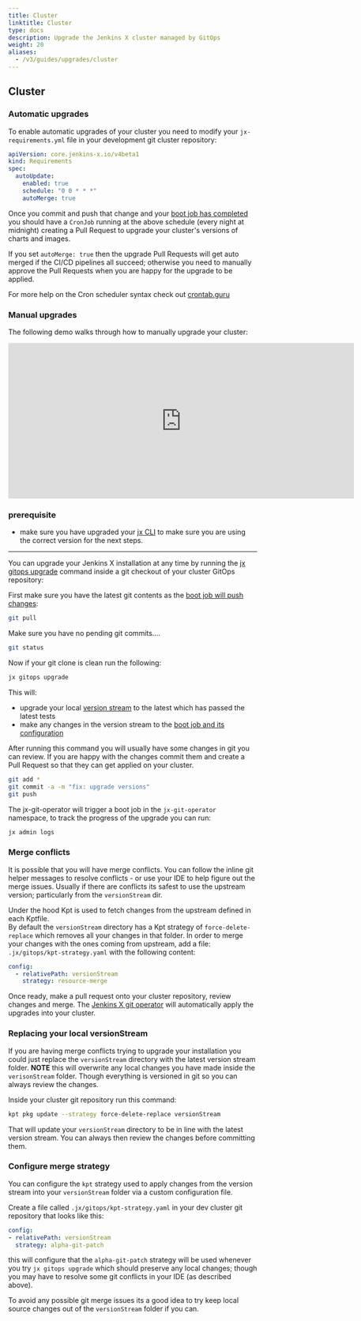 ```yaml
---
title: Cluster
linktitle: Cluster
type: docs
description: Upgrade the Jenkins X cluster managed by GitOps
weight: 20
aliases:
  - /v3/guides/upgrades/cluster
---
```


## Cluster 


### Automatic upgrades

To enable automatic upgrades of your cluster you need to modify your `jx-requirements.yml` file in your development git cluster repository:

```yaml 
apiVersion: core.jenkins-x.io/v4beta1
kind: Requirements
spec:
  autoUpdate:
    enabled: true
    schedule: "0 0 * * *"
    autoMerge: true
```
      
Once you commit and push that change and your [boot job has completed](/v3/about/how-it-works/#boot-job) you should have a `CronJob` running at the above schedule (every night at midnight) creating a Pull Request to upgrade your cluster's versions of charts and images.


If you set `autoMerge: true` then the upgrade Pull Requests will get auto merged if the CI/CD pipelines all succeed; otherwise you need to manually approve the Pull Requests when you are happy for the upgrade to be applied.

For more help on the Cron scheduler syntax check out [crontab.guru](https://crontab.guru/)
 

### Manual upgrades

The following demo walks through how to manually upgrade your cluster: 

<iframe width="700" height="315" src="https://www.youtube.com/embed/9ZaqdwD3cTs" frameborder="0" allow="accelerometer; autoplay; clipboard-write; encrypted-media; gyroscope; picture-in-picture" allowfullscreen></iframe>


### prerequisite
- make sure you have upgraded your [jx CLI](/v3/guides/upgrades/cli) to make sure you are using the correct version for the next steps.

---

You can upgrade your Jenkins X installation at any time by running the [jx gitops upgrade](/v3/develop/reference/jx/gitops/upgrade) command inside a git checkout of your cluster GitOps repository:

First make sure you have the latest git contents as the [boot job will push changes](/v3/about/how-it-works/#boot-job):

```bash
git pull
```

Make sure you have no pending git commits....

```bash
git status
```

Now if your git clone is clean run the following:

```bash
jx gitops upgrade
```

This will: 

* upgrade your local [version stream](/about/concepts/version-stream/) to the latest which has passed the latest tests
* make any changes in the version stream to the [boot job and its configuration](/v3/about/how-it-works/#boot-job)

After running this command you will usually have some changes in git you can review. If you are happy with the changes commit them and create a Pull Request so that they can get applied on your cluster.

```bash
git add *
git commit -a -m "fix: upgrade versions"
git push
```

The jx-git-operator will trigger a boot job in the `jx-git-operator` namespace, to track the progress of the upgrade you can run:

```bash
jx admin logs
```

### Merge conflicts 

It is possible that you will have merge conflicts.  You can follow the inline git helper messages to resolve conflicts - or use your IDE to help figure out the merge issues. Usually if there are conflicts its safest to use the upstream version; particularly from the `versionStream` dir.

Under the hood Kpt is used to fetch changes from the upstream defined in each Kptfile.  
By default the `versionStream` directory has a Kpt strategy of `force-delete-replace` which removes all your changes in that folder. In order to merge your changes with the ones coming from upstream, add a file: `.jx/gitops/kpt-strategy.yaml` with the following content:
```yaml
config:
  - relativePath: versionStream
    strategy: resource-merge
```

Once ready, make a pull request onto your cluster repository, review changes and merge.  The [Jenkins X git operator](https://github.com/jenkins-x/jx-git-operator) will automatically apply the upgrades into your cluster.


### Replacing your local versionStream

If you are having merge conflicts trying to upgrade your installation you could just replace the `versionStream`  directory with the latest version stream folder. **NOTE** this will overwrite any local changes you have made inside the `verisonStream` folder. Though everything is versioned in git so you can always review the changes.

Inside your cluster git repository run this command:

```bash
kpt pkg update --strategy force-delete-replace versionStream
```

That will update your `versionStream` directory to be in line with the latest version stream. You can always then review the changes before committing them.

### Configure merge strategy

You can configure the `kpt` strategy used to apply changes from the version stream into your `versionStream` folder via a custom configuration file.

Create a file called `.jx/gitops/kpt-strategy.yaml` in your dev cluster git repository that looks like this:

```yaml 
config:
- relativePath: versionStream
  strategy: alpha-git-patch
```

this will configure that the `alpha-git-patch` strategy will be used whenever you try `jx gitops upgrade` which should preserve any local changes; though you may have to resolve some git conflicts in your IDE (as described above).

To avoid any possible git merge issues its a good idea to try keep local source changes out of the `versionStream` folder if you can.
